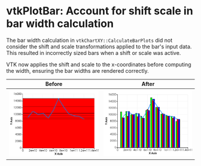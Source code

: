 # vtkPlotBar: Account for shift scale in bar width calculation

The bar width calculation in `vtkChartXY::CalculateBarPlots` did not consider
the shift and scale transformations applied to the bar's input data. This
resulted in incorrectly sized bars when a shift or scale was active.

VTK now applies the shift and scale to the x-coordinates before computing the
width, ensuring the bar widths are rendered correctly.

| Before | After |
|:------:|:-----:|
|![](./TestBarGraphShiftScale_bad.png) | ![](./TestBarGraphShiftScale.png) |
